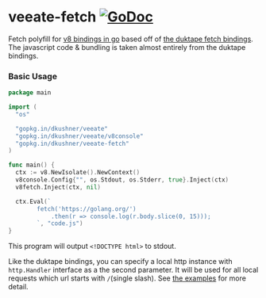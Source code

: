 # veeate-fetch [![GoDoc](https://godoc.org/github.com/dkushner/veeate-fetch?status.svg)](https://godoc.org/github.com/dkushner/veeate-fetch)

Fetch polyfill for [v8 bindings in go](https://github.com/dkushner/veeate) based
off of [the duktape fetch bindings](https://github.com/olebedev/go-duktape-fetch/).
The javascript code & bundling is taken almost entirely from the duktape bindings.

### Basic Usage

```go
package main

import (
  "os"

  "gopkg.in/dkushner/veeate"
  "gopkg.in/dkushner/veeate/v8console"
  "gopkg.in/dkushner/veeate-fetch"
)

func main() {
  ctx := v8.NewIsolate().NewContext()
  v8console.Config{"", os.Stdout, os.Stderr, true}.Inject(ctx)
  v8fetch.Inject(ctx, nil)

  ctx.Eval(`
        fetch('https://golang.org/')
            .then(r => console.log(r.body.slice(0, 15)));
        `, "code.js")
}
```
This program will output `<!DOCTYPE html>` to stdout.

Like the duktape bindings, you can specify a local http instance with
`http.Handler` interface as a the second parameter. It will be used for all
local requests which url starts with `/`(single slash). See
[the examples](https://github.com/dkushner/veeate-fetch/blob/master/example_test.go)
for more detail.
